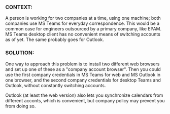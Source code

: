 ### CONTEXT:

A person is working for two companies at a time, using one machine; both companies use MS Teams 
for everyday correspondence. This would be a common case for engineers outsourced by a primary company, like EPAM.
MS Teams desktop client has no convenient means of switching accounts as of yet. The same probably goes for Outlook.

### SOLUTION:

One way to approach this problem is to install two different web browsers and
set up one of these as a "company account browser".
Then you could use the first company credentials in MS Teams for web and MS Outlook in one browser,
and the second company credentials for desktop Teams and Outlook, without constantly switching accounts.

Outlook (at least the web version) also lets you synchronize calendars from different acconts, 
which is convenient, but company policy may prevent you from doing so.
